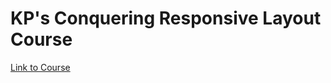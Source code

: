 # KP's Conquering Responsive Layout Course
[Link to Course](https://courses.kevinpowell.co/conquering-responsive-layouts)